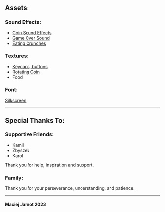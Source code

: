 ## Assets:

### Sound Effects:
- [Coin Sound Effects](https://opengameart.org/content/12-coin-sound-effects)
- [Game Over Sound](https://dagurasusketch.itch.io/retrosounds)
- [Eating Crunches](https://opengameart.org/content/7-eating-crunches)

### Textures:
- [Keycaps, buttons](https://www.kenney.nl/assets/input-prompts-pixel-16)
- [Rotating Coin](https://opengameart.org/content/rotating-coin)
- [Food](https://jordizzle.itch.io/farming-game-asset-pack-1)

### Font:
[Silkscreen](https://fonts.google.com/specimen/Silkscreen)

---

## Special Thanks To:

### Supportive Friends:
- Kamil
- Zbyszek
- Karol

Thank you for help, inspiration and support. 

### Family:
Thank you for your perseverance, understanding, and patience.

---
#### Maciej Jarnot 2023
